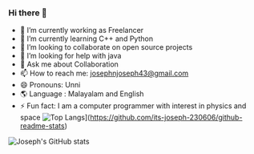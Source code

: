 ### Hi there 👋

- 🔭 I’m currently working as Freelancer
- 🌱 I’m currently learning C++ and Python
- 👯 I’m looking to collaborate on open source projects
- 🤔 I’m looking for help with java
- 💬 Ask me about Collaboration
- 📫 How to reach me: josephnjoseph43@gmail.com
- 😄 Pronouns: Unni
- 🌎 Language : Malayalam and English
- ⚡ Fun fact: I am a computer programmer with interest in physics and space
![Top Langs](https://github-readme-stats.vercel.app/api/top-langs/?username=its-joseph-230606)](https://github.com/its-joseph-230606/github-readme-stats)

![Joseph's GitHub stats](https://github-readme-stats.vercel.app/api?username=its-joseph-230606&show_icons=true&theme=transparent)

<!--
**its-joseph-230606/its-joseph-230606** is a ✨ _special_ ✨ repository because its `README.md` (this file) appears on your GitHub profile.

Here are some ideas to get you started:

-->
